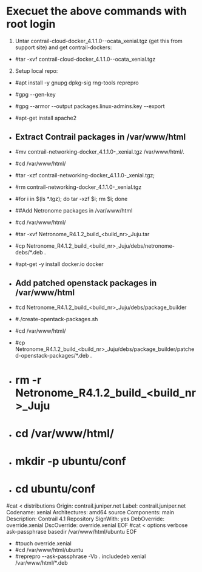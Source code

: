 # Execuet the above commands with root login

1. Untar contrail-cloud-docker_4.1.1.0-<build>-ocata_xenial.tgz (get this from support site) and get contrail-dockers:
- #tar -xvf contrail-cloud-docker_4.1.1.0-<build>-ocata_xenial.tgz

 
2. Setup local repo:
- #apt install -y gnupg dpkg-sig rng-tools reprepro
- #gpg --gen-key
- #gpg --armor --output packages.linux-admins.key --export
- #apt-get install apache2
- ## Extract Contrail packages in /var/www/html
- #mv contrail-networking-docker_4.1.1.0-<build>_xenial.tgz /var/www/html/.
- #cd /var/www/html/
- #tar -xzf contrail-networking-docker_4.1.1.0-<build>_xenial.tgz;
- #rm contrail-networking-docker_4.1.1.0-<build>_xenial.tgz
- #for i in $(ls *.tgz); do tar -xzf $i; rm $i; done
 
- ##Add Netronome packages in /var/www/html
- #cd /var/www/html/
- #tar -xvf Netronome_R4.1.2_build_<build_nr>_Juju.tar
- #cp Netronome_R4.1.2_build_<build_nr>_Juju/debs/netronome-debs/*.deb .
- #apt-get -y install docker.io docker
 
- ## Add patched openstack packages in /var/www/html
- #cd Netronome_R4.1.2_build_<build_nr>_Juju/debs/package_builder
- #./create-opentack-packages.sh
- #cd /var/www/html/
- #cp Netronome_R4.1.2_build_<build_nr>_Juju/debs/package_builder/patched-openstack-packages/*.deb .
- # rm -r Netronome_R4.1.2_build_<build_nr>_Juju       

- # cd /var/www/html/
- # mkdir -p ubuntu/conf
- # cd ubuntu/conf

#cat <<EOF > distributions
Origin: contrail.juniper.net
Label: contrail.juniper.net
Codename: xenial
Architectures: amd64 source
Components: main
Description: Contrail 4.1 Repository
SignWith: yes
DebOverride: override.xenial
DscOverride: override.xenial
EOF
#cat <<EOF > options
verbose
ask-passphrase
basedir /var/www/html/ubuntu
EOF
- #touch override.xenial
- #cd /var/www/html/ubuntu
- #reprepro --ask-passphrase -Vb . includedeb xenial /var/www/html/*.deb
 

